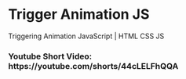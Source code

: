 # Trigger Animation JS

Triggering Animation JavaScript | HTML CSS JS

<h3>
Youtube Short Video: https://youtube.com/shorts/44cLELFhQQA
</h3>


